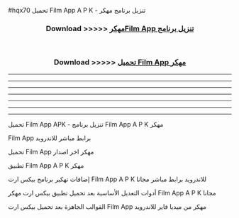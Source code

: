 #hqx70 تحميل Film App  A P K - تنزيل برنامج مهكر



<div align="center">
<h3>Download >>>>> <a href="https://runaway1.web.app/?sq=Film App ">مهكرFilm App  تنزيل برنامج</a></h3><br>

<h3>Download >>>>> <a href="https://runaway1.web.app/?sq=Film App ">تحميل Film App  مهكر</a></h3>
</div>


----------------------------------------------------------

----------------------------------------------------------

----------------------------------------------------------

----------------------------------------------------------

----------------------------------------------------------

----------------------------------------------------------

----------------------------------------------------------

تحميل Film App  APK - تنزيل برنامج Film App  A P K مهكر

Film App  برابط مباشر للاندرويد

تحميل Film App  مهكر اخر اصدار

تطبيق Film App  A P K مهكر

إضافات تهكير برنامج بيكس ارت Film App  A P K للاندرويد برابط مباشر مجانا

أدوات التعديل الأساسية بعد تحميل تطبيق بيكس ارت مهكر Film App  A P K مجانا

القوالب الجاهزة بعد تحميل بيكس ارت Film App  مهكر من ميديا فاير للاندرويد


